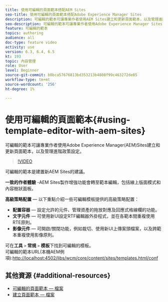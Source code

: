 ```yaml
---
title: 使用可編輯的頁面範本搭配AEM Sites
seo-title: 使用可編輯的頁面範本搭配Adobe Experience Manager Sites
description: 可編輯的範本可讓專業作者使用AEM Sites建立和更新頁面範本，以及管理進階政策設定。
seo-description: 可編輯的範本可讓專業作者使用Adobe Experience Manager Sites建立和更新頁面範本，以及管理進階政策設定。
feature: 可編輯的範本
topics: authoring
audience: all
doc-type: feature video
activity: use
version: 6.3, 6.4, 6.5
kt: 193
topic: 內容管理
role: User
level: Beginner
source-git-commit: b0bca57676813bd353213b4808f99c463272de85
workflow-type: tm+mt
source-wordcount: '256'
ht-degree: 1%

---
```



# 使用可編輯的頁面範本{#using-template-editor-with-aem-sites}

可編輯的範本可讓專業作者使用Adobe Experience Manager(AEM)Sites建立和更新頁面範本，以及管理進階政策設定。

>[!VIDEO](https://video.tv.adobe.com/v/326784/?quality=12&learn=on)

可編輯的範本是建置新AEM Sites的建議。

**一致的作者體驗**  -AEM Sites製作增強功能會轉至範本編輯，包括線上版面模式和內容樹狀面板。

**高級策略配置**  — 以下重點介紹一些可編輯模板提供的高級策略配置：

* **配置容器**  — 設定允許的元件、管理資產的拖放對應及回應式格線欄的功能。
* **文字元件**  — 可使用新UI設定RTF編輯器外掛程式，並在各範本間重複使用RTE原則。
* **影像元件**  — 可開啟/關閉功能，例如裁切、使用新UI上傳案頭檔案，以及跨範本重複使用影像原則。

可在&#x200B;**工具** `>` **常規** `>` **模板**&#x200B;下找到可編輯的模板。\
可編輯的範本URL(本機AEM例項):[http://localhost:4502/libs/wcm/core/content/sites/templates.html/conf](http://localhost:4502/libs/wcm/core/content/sites/templates.html/conf)

## 其他資源 {#additional-resources}

* [可編輯的頁面範本 — 檔案](https://docs.adobe.com/content/help/en/experience-manager-65/developing/platform/templates/page-templates-editable.html)
* [建立頁面範本 — 檔案](https://docs.adobe.com/content/help/en/experience-manager-65/authoring/siteandpage/templates.html)
